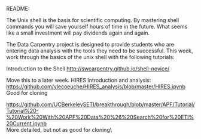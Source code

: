 README:

The Unix shell is the basis for scientific computing. By mastering shell commands you will save yourself hours of time in the future. What seems like a small investment will pay dividends again and again.

The Data Carpentry project is designed to provide students who are entering data analysis with the tools they need to be successful.
This week, work through the basics of the unix shell with the following tutorials:

Introduction to the Shell
http://swcarpentry.github.io/shell-novice/



Move this to a later week.
HIRES Introduction and analysis: \
https://github.com/ylecoeuche/HIRES_analysis/blob/master/HIRES.ipynb \
   Good for cloning
   
   
https://github.com/UCBerkeleySETI/breakthrough/blob/master/APF/Tutorial/Tutorial%20-%20Work%20With%20APF%20Data%20%26%20Search%20for%20ETI%20Current.ipynb \
   More detailed, but not as good for cloning\
   
